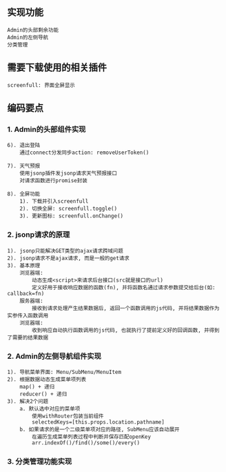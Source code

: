 ## 实现功能
    Admin的头部剩余功能
    Admin的左侧导航
    分类管理

## 需要下载使用的相关插件
    screenfull: 界面全屏显示

## 编码要点
### 1. Admin的头部组件实现
    6). 退出登陆
        通过connect分发同步action: removeUserToken()

    7). 天气预报
        使用jsonp插件发jsonp请求天气预报接口
        对请求函数进行promise封装

    8). 全屏功能
        1). 下载并引入screenfull
        2). 切换全屏: screenfull.toggle()
        3). 更新图标: screenfull.onChange()

### 2. jsonp请求的原理
    1). jsonp只能解决GET类型的ajax请求跨域问题
    2). jsonp请求不是ajax请求, 而是一般的get请求
    3). 基本原理
        浏览器端:
            动态生成<script>来请求后台接口(src就是接口的url)
            定义好用于接收响应数据的函数(fn), 并将函数名通过请求参数提交给后台(如: callback=fn)
        服务器端:
            接收到请求处理产生结果数据后, 返回一个函数调用的js代码, 并将结果数据作为实参传入函数调用
        浏览器端:
            收到响应自动执行函数调用的js代码, 也就执行了提前定义好的回调函数, 并得到了需要的结果数据

### 2. Admin的左侧导航组件实现
    1). 导航菜单界面: Menu/SubMenu/MenuItem
    2). 根据数据动态生成菜单项列表
        map() + 递归
        reducer() + 递归
    3). 解决2个问题
        a. 默认选中对应的菜单项
            使用withRouter包装当前组件
            selectedKeys=[this.props.location.pathname]
        b. 如果请求的是一个二级菜单项对应的路径, SubMenu应该自动展开
            在遍历生成菜单列表过程中判断并保存匹配openKey
            arr.indexOf()/find()/some()/every()

### 3. 分类管理功能实现